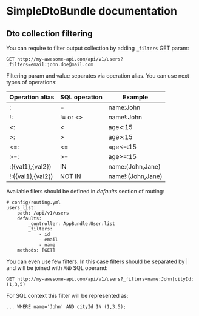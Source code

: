 # SimpleDtoBundle documentation
## Dto collection filtering

You can require to filter output collection by adding ```_filters``` GET param:
```
GET http://my-awesome-api.com/api/v1/users?_filters=email:john.doe@mail.com
```
Filtering param and value separates via operation alias. You can use next types of operations:

| Operation alias   | SQL operation    | Example           |
|-------------------|------------------|-------------------|
| :                 | =                | name:John         |
| !:                | != or <>         | name!:John        |
| <:                | <                | age<:15           |
| >:                | >                | age>:15           |
| <=:               | <=               | age<=:15          |
| >=:               | >=               | age>=:15          |
| :({val1},{val2})  | IN               | name:(John,Jane)  |
| !:({val1},{val2}) | NOT IN           | name!:(John,Jane) |

Available filers should be defined in *defaults* section of routing:
```
# config/routing.yml
users_list:
    path: /api/v1/users
    defaults:
        _controller: AppBundle:User:list
        _filters:
            - id
            - email
            - name
    methods: [GET]
```


You can even use few filters. In this case filters should be separated by | and will be joined with ```AND``` SQL operand:
```
GET http://my-awesome-api.com/api/v1/users?_filters=name:John|cityId:(1,3,5)
```

For SQL context this filter will be represented as:
```
... WHERE name='John' AND cityId IN (1,3,5);
```

